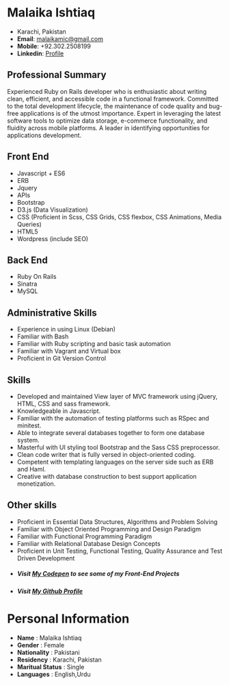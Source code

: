**Malaika Ishtiaq**
=================
* Karachi, Pakistan   
*  **Email**: malaikamic@gmail.com  
* **Mobile**: +92.302.2508199
* **Linkedin**: [Profile](https://www.linkedin.com/in/malaika-ishtiaq-17a502169/)

## Professional Summary
Experienced Ruby on Rails developer who is enthusiastic about writing clean, efficient, and accessible code in a functional framework. Committed to the total development lifecycle, the maintenance of code quality and bug-free applications is of the utmost importance. Expert in leveraging the latest software tools to optimize data storage, e-commerce functionality, and fluidity across mobile platforms. A leader in identifying opportunities for applications development.

## Front End
* Javascript + ES6
* ERB
* Jquery
* APIs
* Bootstrap
* D3.js (Data Visualization)
* CSS (Proficient in Scss, CSS Grids, CSS flexbox, CSS Animations, Media Queries)
* HTML5 
* Wordpress (include SEO)

## Back End
* Ruby On Rails
* Sinatra
* MySQL

## Administrative Skills
* Experience in using Linux (Debian)
* Familiar with Bash
* Familiar with Ruby scripting and basic task automation
* Familiar with Vagrant and Virtual box
* Proficient in Git Version Control

## Skills
* Developed and maintained View layer of MVC framework using jQuery, HTML, CSS and sass framework.
* Knowledgeable in Javascript.
* Familiar with the automation of testing platforms such as RSpec and minitest.
* Able to integrate several databases together to form one database system.
* Masterful with UI styling tool Bootstrap and the Sass CSS preprocessor.
* Clean code writer that is fully versed in object-oriented coding.
* Competent with templating languages on the server side such as ERB and Haml.
* Creative with database construction to best support application monetization.

## Other skills
* Proficient in Essential Data Structures, Algorithms and Problem Solving
* Familiar with Object Oriented Programming and Design Paradigm
* Familiar with Functional Programming Paradigm
* Familiar with Relational Database Design Concepts
* Proficient in Unit Testing, Functional Testing, Quality Assurance and Test Driven Development

- ##### Visit [My Codepen](https://codepen.io/ozarion/) to see some of my Front-End Projects
- ##### Visit [My Github Profile](https://github.com/Ozarion)


# Personal Information
* **Name**            : Malaika Ishtiaq          
* **Gender**          : Female                
* **Nationality**     : Pakistani           
* **Residency**       : Karachi, Pakistan   
* **Maritual Status** : Single       	      
* **Languages**       : English,Urdu     
